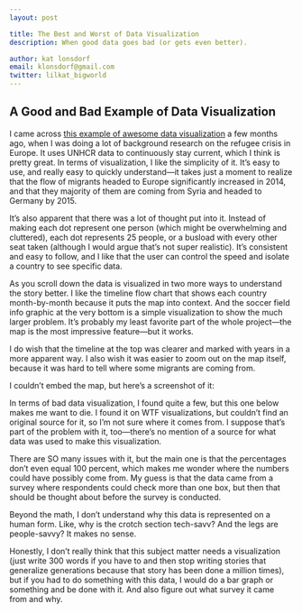 ```yaml
---
layout: post

title: The Best and Worst of Data Visualization
description: When good data goes bad (or gets even better).

author: kat lonsdorf
email: klonsdorf@gmail.com
twitter: lilkat_bigworld
---
```

## A Good and Bad Example of Data Visualization

I came across <a href=" http://www.lucify.com/the-flow-towards-europe/">this example of awesome data visualization</a> a few months ago, when I was doing a lot of background research on the refugee crisis in Europe.  It uses UNHCR data to continuously stay current, which I think is pretty great.  In terms of visualization, I like the simplicity of it.  It’s easy to use, and really easy to quickly understand—it takes just a moment to realize that the flow of migrants headed to Europe significantly increased in 2014, and that they majority of them are coming from Syria and headed to Germany by 2015.

It’s also apparent that there was a lot of thought put into it. Instead of making each dot represent one person (which might be overwhelming and cluttered), each dot represents 25 people, or a busload with every other seat taken (although I would argue that’s not super realistic).  It’s consistent and easy to follow, and I like that the user can control the speed and isolate a country to see specific data.

As you scroll down the data is visualized in two more ways to understand the story better.  I like the timeline flow chart that shows each country month-by-month because it puts the map into context.  And the soccer field info graphic at the very bottom is a simple visualization to show the much larger problem.   It’s probably my least favorite part of the whole project—the map is the most impressive feature—but it works.

I do wish that the timeline at the top was clearer and marked with years in a more apparent way.  I also wish it was easier to zoom out on the map itself, because it was hard to tell where some migrants are coming from.  

I couldn’t embed the map, but here’s a screenshot of it:

In terms of bad data visualization, I found quite a few, but this one below makes me want to die.  I found it on WTF visualizations, but couldn’t find an original source for it, so I’m not sure where it comes from.  I suppose that’s part of the problem with it, too—there’s no mention of a source for what data was used to make this visualization.

There are SO many issues with it, but the main one is that the percentages don’t even equal 100 percent, which makes me wonder where the numbers could have possibly come from.  My guess is that the data came from a survey where respondents could check more than one box, but then that should be thought about before the survey is conducted.

Beyond the math, I don’t understand why this data is represented on a human form.  Like, why is the crotch section tech-savv?  And the legs are people-savvy?  It makes no sense.  

Honestly, I don’t really think that this subject matter needs a visualization (just write 300 words if you have to and then stop writing stories that generalize generations because that story has been done a million times), but if you had to do something with this data, I would do a bar graph or something and be done with it.  And also figure out what survey it came from and why.
